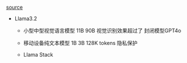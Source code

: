 [source](https://www.bilibili.com/video/BV1w7xVeFEje/?spm_id_from=333.999.0.0&vd_source=3d50341f547faf8df242a214b04f2d86)

- Llama3.2
    - 小型中型视觉语言模型  11B 90B
        视觉识别效果超过了 封闭模型GPT4o

    - 移动设备纯文本模型 1B 3B
        128K tokens 
        隐私保护

    - Llama Stack 

